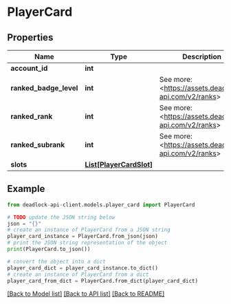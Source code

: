 # PlayerCard


## Properties

Name | Type | Description | Notes
------------ | ------------- | ------------- | -------------
**account_id** | **int** |  | 
**ranked_badge_level** | **int** | See more: &lt;https://assets.deadlock-api.com/v2/ranks&gt; | [optional] 
**ranked_rank** | **int** | See more: &lt;https://assets.deadlock-api.com/v2/ranks&gt; | [optional] 
**ranked_subrank** | **int** | See more: &lt;https://assets.deadlock-api.com/v2/ranks&gt; | [optional] 
**slots** | [**List[PlayerCardSlot]**](PlayerCardSlot.md) |  | 

## Example

```python
from deadlock-api-client.models.player_card import PlayerCard

# TODO update the JSON string below
json = "{}"
# create an instance of PlayerCard from a JSON string
player_card_instance = PlayerCard.from_json(json)
# print the JSON string representation of the object
print(PlayerCard.to_json())

# convert the object into a dict
player_card_dict = player_card_instance.to_dict()
# create an instance of PlayerCard from a dict
player_card_from_dict = PlayerCard.from_dict(player_card_dict)
```
[[Back to Model list]](../README.md#documentation-for-models) [[Back to API list]](../README.md#documentation-for-api-endpoints) [[Back to README]](../README.md)


